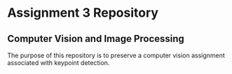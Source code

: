 # Assignment 3 Repository

## Computer Vision and Image Processing 

The purpose of this repository is to preserve a computer vision assignment associated with keypoint detection.

